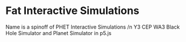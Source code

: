 # Fat Interactive Simulations
Name is a spinoff of PHET Interactive Simulations /n
Y3 CEP WA3
Black Hole Simulator and Planet Simulator in p5.js

